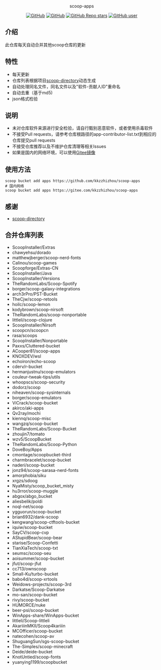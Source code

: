 <p align="center">
  scoop-apps
</p>
<p align="center">
  <a href="https://github.com/kkzzhizhou/scoop-apps/blob/main/LICENSE"><img alt="GitHub" src="https://img.shields.io/github/license/kkzzhizhou/scoop-apps?style=flat-square"/></a>
  <a href="https://github.com/kkzzhizhou/scoop-apps"><img alt="GitHub" src="https://img.shields.io/badge/Readme--Style-standard--repository-brightgreen?style=flat-square&color=f83500"/></a>
  <a href="https://github.com/kkzzhizhou/scoop-apps"><img alt="GitHub Repo stars" src="https://img.shields.io/github/stars/kkzzhizhou/scoop-apps?style=flat-square"/></a>
  <a href="https://github.com/kkzzhizhou"><img alt="GitHub user" src="https://img.shields.io/badge/author-kkzzhizhou-brightgreen?style=flat-square"/></a>
</p>


## 介绍

此仓库每天自动合并其他scoop仓库的更新

## 特性

- 每天更新
- 仓库列表根据项目[scoop-directory](https://github.com/rasa/scoop-directory)动态生成
- 自动处理同名文件，同名文件以及"软件-贡献人ID"重命名
- 自动去重（基于md5)
- json格式检验

## 说明

- 未对仓库软件来源进行安全检验，请自行甄别恶意软件，或者使用杀毒软件
- 不接受Pull requests，请参考仓库根路径的app-contributor-list.txt到相应的仓库提交pull requests
- 不接受仓库推荐以及不维护仓库清理等相关Issues
- 如果是国内的网络环境，可以使用[Gitee镜像](https://gitee.com/kkzzhizhou/scoop-apps)

## 使用方法

```
scoop bucket add apps https://github.com/kkzzhizhou/scoop-apps
# 国内网络
scoop bucket add apps https://gitee.com/kkzzhizhou/scoop-apps
```

## 感谢

- [scoop-directory](https://github.com/rasa/scoop-directory)

## 合并仓库列表

- ScoopInstaller/Extras
- chawyehsu/dorado
- matthewjberger/scoop-nerd-fonts
- Calinou/scoop-games
- Scoopforge/Extras-CN
- ScoopInstaller/Java
- ScoopInstaller/Versions
- TheRandomLabs/Scoop-Spotify
- borger/scoop-galaxy-integrations
- arch3rPro/PST-Bucket
- TheCjw/scoop-retools
- hoilc/scoop-lemon
- kodybrown/scoop-nirsoft
- TheRandomLabs/scoop-nonportable
- littleli/scoop-clojure
- ScoopInstaller/Nirsoft
- scoopcn/scoopcn
- rasa/scoops
- ScoopInstaller/Nonportable
- Paxxs/Cluttered-bucket
- ACooper81/scoop-apps
- KNOXDEV/wsl
- echoiron/echo-scoop
- cderv/r-bucket
- hermanjustnu/scoop-emulators
- couleur-tweak-tips/utils
- whoopscs/scoop-security
- dodorz/scoop
- niheaven/scoop-sysinternals
- borger/scoop-emulators
- ViCrack/scoop-bucket
- akirco/aki-apps
- Qv2ray/mochi
- kiennq/scoop-misc
- wangzq/scoop-bucket
- TheRandomLabs/Scoop-Bucket
- zhoujin7/tomato
- wzv5/ScoopBucket
- TheRandomLabs/Scoop-Python
- DoveBoy/Apps
- cmontage/scoopbucket-third
- charmbracelet/scoop-bucket
- naderi/scoop-bucket
- jonz94/scoop-sarasa-nerd-fonts
- amorphobia/siku
- xrgzs/sdoog
- NyaMisty/scoop_bucket_misty
- hu3rror/scoop-muggle
- abgox/abgo_bucket
- aliesbelik/poldi
- noql-net/scoop
- ygguorun/scoop-bucket
- brian6932/dank-scoop
- kengwang/scoop-ctftools-bucket
- iquiw/scoop-bucket
- SayCV/scoop-cvp
- AStupidBear/scoop-bear
- starise/Scoop-Confetti
- TianXiaTech/scoop-txt
- seumsc/scoop-seu
- aoisummer/scoop-bucket
- jfut/scoop-jfut
- cc713/ownscoop
- Small-Ku/turbo-bucket
- babo4d/scoop-xrtools
- Weidows-projects/scoop-3rd
- Darkatse/Scoop-Darkatse
- mo-san/scoop-bucket
- rivy/scoop-bucket
- HUMORCE/nuke
- beer-psi/scoop-bucket
- WinApps-share/WinApps-bucket
- littleli/Scoop-littleli
- AkariiinMKII/Scoop4kariiin
- MCOfficer/scoop-bucket
- natecohen/scoop-av
- ShuguangSun/sgs-scoop-bucket
- The-Simples/scoop-minecraft
- Deide/deide-bucket
- KnotUntied/scoop-fonts
- yuanying1199/scoopbucket
